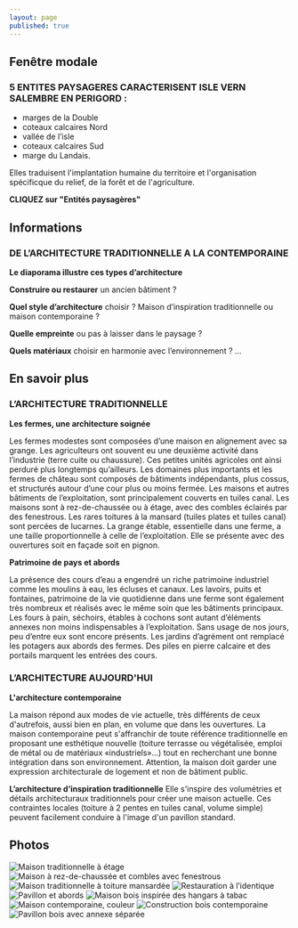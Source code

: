```yaml
---
layout: page
published: true
---
```


## Fenêtre modale
### 5 ENTITES PAYSAGERES CARACTERISENT ISLE VERN SALEMBRE EN PERIGORD :
- marges de la Double
- coteaux calcaires Nord
- vallée de l’isle
- coteaux calcaires Sud
- marge du Landais.

Elles traduisent l'implantation humaine du territoire et l'organisation spécificque du relief, de la forêt et de l'agriculture.

**CLIQUEZ sur "Entités paysagères"**

## Informations
### DE L’ARCHITECTURE TRADITIONNELLE A LA CONTEMPORAINE

**Le diaporama illustre ces types d’architecture**

**Construire ou restaurer** un ancien bâtiment ?

**Quel style d’architecture** choisir ?  Maison d’inspiration traditionnelle ou  maison contemporaine ?

**Quelle empreinte** ou pas à laisser dans le paysage ?

**Quels matériaux** choisir en harmonie avec l’environnement ? …

## En savoir plus
### L’ARCHITECTURE TRADITIONNELLE

**Les fermes, une architecture soignée**

Les fermes modestes sont composées d’une maison en alignement avec sa grange. Les agriculteurs ont souvent eu une deuxième activité dans l’industrie (terre cuite ou chaussure). Ces petites unités agricoles ont ainsi perduré plus longtemps qu’ailleurs. Les domaines plus importants et les fermes de château sont composés de bâtiments indépendants, plus cossus, et structurés autour d’une cour plus ou moins fermée. 
Les maisons et autres bâtiments de l’exploitation, sont principalement couverts en tuiles canal. Les maisons sont à rez-de-chaussée ou à étage, avec des combles éclairés par des fenestrous. Les rares toitures à la mansard (tuiles plates et tuiles canal) sont percées de lucarnes.
La grange étable, essentielle dans une ferme, a une taille proportionnelle à celle de l’exploitation. Elle se présente avec des ouvertures soit en façade soit en pignon.

**Patrimoine de pays et abords**

La présence des cours d’eau a engendré un riche patrimoine industriel comme les moulins à eau, les écluses et canaux.
Les lavoirs, puits et fontaines, patrimoine de la vie quotidienne dans une ferme sont également très nombreux et réalisés avec le même soin que les bâtiments principaux.
Les fours à pain, séchoirs, étables à cochons sont autant d’éléments annexes non moins indispensables à l’exploitation. Sans usage de nos jours, peu d’entre eux sont encore présents.
Les jardins d’agrément ont remplacé les potagers aux abords des fermes. Des piles en pierre calcaire et des portails marquent les entrées des cours.

### L’ARCHITECTURE AUJOURD'HUI

**L'architecture contemporaine**

La maison répond aux modes de vie actuelle, très différents de ceux d'autrefois, aussi bien en plan, en volume que dans les ouvertures.
La maison contemporaine peut s'affranchir de toute référence traditionnelle en proposant une esthétique nouvelle (toiture terrasse ou végétalisée, emploi de métal ou de matériaux «industriels»…) tout en recherchant une bonne intégration dans son environnement.
Attention, la maison doit garder une expression architecturale de logement et non de bâtiment public.

**L’architecture d’inspiration traditionnelle**
Elle s'inspire des volumétries et détails architecturaux traditionnels pour créer une maison actuelle. Ces contraintes locales (toiture à 2 pentes en tuiles canal, volume simple) peuvent facilement conduire à l'image d'un pavillon standard.

## Photos
![Maison traditionnelle à étage](data/images/1/architecture/1_architecture_1.jpg)
![Maison à rez-de-chaussée et combles avec fenestrous](data/images/1/architecture/1_architecture_2.jpg)
![Maison traditionnelle à toiture mansardée](data/images/1/architecture/1_architecture_3.jpg)
![Restauration à l’identique](data/images/1/architecture/1_architecture_4.jpg)
![Pavillon et abords](data/images/1/architecture/1_architecture_5.jpg)
![Maison bois inspirée des hangars à tabac](data/images/1/architecture/1_architecture_6.jpg)
![Maison contemporaine, couleur ](data/images/1/architecture/1_architecture_7.jpg)
![Construction bois contemporaine](data/images/1/architecture/1_architecture_8.jpg)
![Pavillon bois avec annexe séparée](data/images/1/architecture/1_architecture_9.jpg)